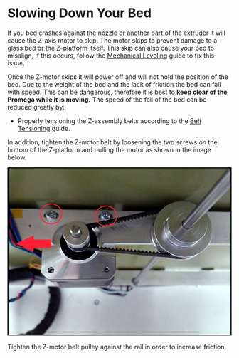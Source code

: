 # Slowing Down Your Bed

If you bed crashes against the nozzle or another part of the extruder it will cause the Z-axis motor to skip. The motor skips to prevent damage to a glass bed or the Z-platform itself. This skip can also cause your bed to misalign, if this occurs, follow the [Mechanical Leveling](mechanical-bed-leveling.md) guide to fix this issue.

Once the Z-motor skips it will power off and will not hold the position of the bed. Due to the weight of the bed and the lack of friction the bed can fall with speed. This can be dangerous, therefore it is best to **keep clear of the Promega while it is moving.** The speed of the fall of the bed can be reduced greatly by:

* Properly tensioning the Z-assembly belts according to the [Belt Tensioning](belt-tensioning.md#corexy-tuning) guide.

In addition, tighten the Z-motor belt by loosening the two screws on the bottom of the Z-platform and pulling the motor as shown in the image below.

![](../.gitbook/assets/belt-tightening.jpg)

Tighten the Z-motor belt pulley against the rail in order to increase friction.

